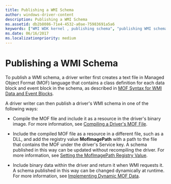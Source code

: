```yaml
---
title: Publishing a WMI Schema
author: windows-driver-content
description: Publishing a WMI Schema
ms.assetid: db2b8086-71e4-4532-a0ae-75983691a5a6
keywords: ["WMI WDK kernel , publishing schema", "publishing WMI schema WDK", "schema publishing WDK WMI", "MOF files WDK WMI", "binary MOF WDK WMI"]
ms.date: 06/16/2017
ms.localizationpriority: medium
---
```


# Publishing a WMI Schema





To publish a WMI schema, a driver writer first creates a text file in Managed Object Format (MOF) language that contains a class definition for each data block and event block in the schema, as described in [MOF Syntax for WMI Data and Event Blocks](mof-syntax-for-wmi-data-and-event-blocks.md).

A driver writer can then publish a driver's WMI schema in one of the following ways:

-   Compile the MOF file and include it as a resource in the driver's binary image. For more information, see [Compiling a Driver's MOF File](compiling-a-driver-s-mof-file.md).

-   Include the compiled MOF file as a resource in a different file, such as a DLL, and add the registry value **MofImagePath** with a path to the file that contains the MOF under the driver's Service key. A schema published in this way can be updated without recompiling the driver. For more information, see [Setting the MofImagePath Registry Value](setting-the-mofimagepath-registry-value.md).

-   Include binary data within the driver and return it when WMI requests it. A schema published in this way can be changed dynamically at runtime. For more information, see [Implementing Dynamic MOF Data](implementing-dynamic-mof-data.md).

 

 




